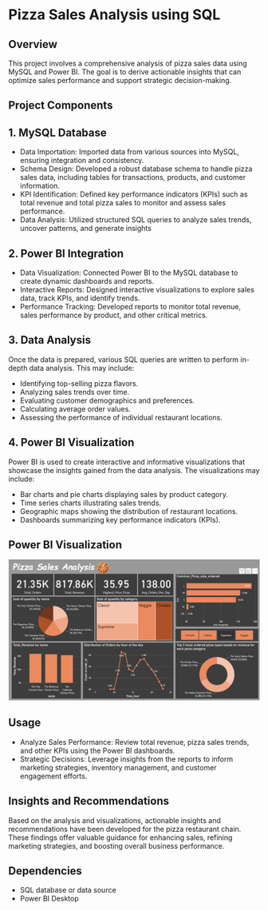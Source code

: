 
# Pizza Sales Analysis using SQL

## Overview

This project involves a comprehensive analysis of pizza sales data using MySQL and Power BI. The goal is to derive actionable insights that can optimize sales performance and support strategic decision-making.   

## Project Components
## 1. MySQL Database
* Data Importation: Imported data from various sources into MySQL, ensuring integration and consistency.
* Schema Design: Developed a robust database schema to handle pizza sales data, including tables for transactions, products, and customer information.
* KPI Identification: Defined key performance indicators (KPIs) such as total revenue and total pizza sales to monitor and assess sales performance.
* Data Analysis: Utilized structured SQL queries to analyze sales trends, uncover patterns, and generate insights

## 2. Power BI Integration
* Data Visualization: Connected Power BI to the MySQL database to create dynamic dashboards and reports.
* Interactive Reports: Designed interactive visualizations to explore sales data, track KPIs, and identify trends.
* Performance Tracking: Developed reports to monitor total revenue, sales performance by product, and other critical metrics.

## 3. Data Analysis
Once the data is prepared, various SQL queries are written to perform in-depth data analysis. This may include:

* Identifying top-selling pizza flavors.
* Analyzing sales trends over time.
* Evaluating customer demographics and preferences.
* Calculating average order values.
* Assessing the performance of individual restaurant locations.

## 4. Power BI Visualization
Power BI is used to create interactive and informative visualizations that showcase the insights gained from the data analysis. The visualizations may include:

* Bar charts and pie charts displaying sales by product category.
* Time series charts illustrating sales trends.
* Geographic maps showing the distribution of restaurant locations.
* Dashboards summarizing key performance indicators (KPIs).


## Power BI Visualization


![App Screenshot](https://github.com/Kunalpg25/Pizza_Sales/blob/master/Dashboard_ss.png)


## Usage

* Analyze Sales Performance: Review total revenue, pizza sales trends, and other KPIs using the Power BI dashboards.
* Strategic Decisions: Leverage insights from the reports to inform marketing strategies, inventory management, and customer engagement efforts.

## Insights and Recommendations


Based on the analysis and visualizations, actionable insights and recommendations have been developed for the pizza restaurant chain. These findings offer valuable guidance for enhancing sales, refining marketing strategies, and boosting overall business performance.

## Dependencies

* SQL database or data source
* Power BI Desktop


